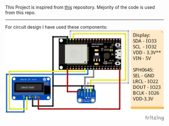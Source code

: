 This Project is inspired from [this](https://github.com/atomic14/voice-controlled-robot) repository. Mejority of the code is used from this repo.
***
For circuit design I have used these components:
![](Circuit/ESP32_Speech_Command_bb.png)